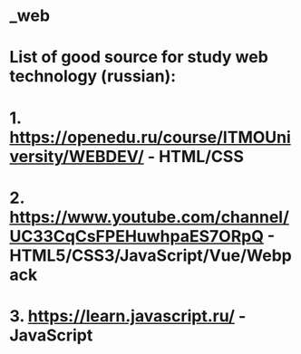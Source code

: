 # _web
# 
# List of good source for study web technology (russian):
# 
# 1. https://openedu.ru/course/ITMOUniversity/WEBDEV/ - HTML/CSS
# 2. https://www.youtube.com/channel/UC33CqCsFPEHuwhpaES7ORpQ - HTML5/CSS3/JavaScript/Vue/Webpack
# 3. https://learn.javascript.ru/ - JavaScript
#